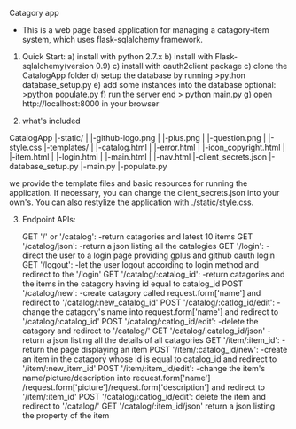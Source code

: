 Catagory app

- This is a web page based application for managing a catagory-item system, which uses flask-sqlalchemy framework.

1. Quick Start:
   a) install with python 2.7.x
   b) install with Flask-sqlalchemy(version 0.9)
   c) install with oauth2client package
   c) clone the CatalogApp folder
   d) setup the database by running >python database_setup.py
   e) add some instances into the database
      optional: >python populate.py
   f) run the server end > python main.py
   g) open http://localhost:8000 in your browser


2. what's included

CatalogApp
|-static/
| |-github-logo.png
| |-plus.png
| |-question.png
| |-style.css
|-templates/
| |-catalog.html
| |-error.html
| |-icon_copyright.html
| |-item.html
| |-login.html
| |-main.html
| |-nav.html
|-client_secrets.json
|-database_setup.py
|-main.py
|-populate.py

we provide the template files and basic resources for running the application.
If necessary, you can change the client_secrets.json into your own's. You can also
restylize the application with ./static/style.css.

3. Endpoint APIs:
   
   GET '/' or '/catalog':
     -return catagories and latest 10 items
   GET '/catalog/json':
     -return a json listing all the catalogies
   GET '/login':
     -direct the user to a login page providing gplus and github oauth 
      login
   GET '/logout':
     -let the user logout according to login method and redirect to 
      the '/login'
   GET '/catalog/:catalog_id':
     -return catagories and the items in the catagory having id equal 
      to catalog_id
   POST '/catalog/new':
     -create catagory called request.form['name'] and redirect 
      to '/catalog/:new_catalog_id'
   POST '/catalog/:catlog_id/edit':
     -change the catagory's name into request.form['name'] and redirect 
      to '/catalog/:catalog_id'
   POST '/catalog/:catlog_id/edit':
     -delete the catagory and redirect to '/catalog/'
   GET '/catalog/:catalog_id/json'
     -return a json listing all the details of all catagories
   GET '/item/:item_id':
     -return the page displaying an item
   POST '/item/:catalog_id/new':
     -create an item in the catagory whose id is equal to catalog_id 
      and redirect to '/item/:new_item_id'
   POST '/item/:item_id/edit':
     -change the item's name/picture/description into request.form['name']
      /request.form['picture']/request.form['description'] and redirect 
      to '/item/:item_id'
   POST '/catalog/:catlog_id/edit':
     delete the item and redirect to '/catalog/'
   GET '/catalog/:item_id/json'
     return a json listing the property of the item

